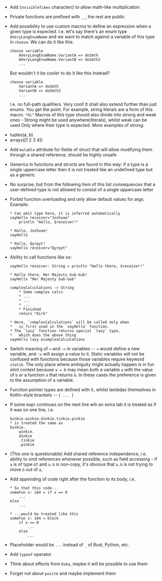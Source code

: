 * Add `InvisibleTimes` character(⁢) to allow math-like multiplication
* Private functions are prefixed with `__`, the rest are public
* Add possibility to use custom macros to define an expression
    when a given type is expected.
    I.e. let's say there's an enum type `AVeryLongEnumName` and we want
    to match against a variable of this type in `choose`. We can do it like this:
    ```
    choose variable
        AVeryLongEnumName.VariantA => doSmth
        AVeryLongEnumName.VariantB => doSmth2
        ...
    ```
    But wouldn't it be cooler to do it like this instead?
    ```
    choose variable
        VariantA => doSmth
        VariantB => doSmth2
        ...
    ```
    I.e. no full-path qualifiers. Very cool!
    It shall also extend further than just enums. You get the point.
    For example, string literals are a form of this macro. `"Hi"`
    Macros of this type should also divide into strong and weak ones -
    Strong might be used anywhere(literals), whilst weak can be used
    Only where their type is expected.
    More examples of strong:
        <li>tuples(a, b)</li>
        <li>arrays([1 2 3 4])</li>
* Add `mutable` attribute for fields of struct that will allow modifying
    them through a shared reference; should be highly unsafe
* Generics in functions and structs are found in this way:
    if a type is a single uppercase letter then it is
    not treated like an undefined type but as a generic
* No surprise, but from the following item of this list consequences
    that a user-defined type is not allowed to consist of
    a single uppercase letter
* Forbid function overloading and only allow default values for args.
    Example:
    ```
    * Can omit type here, it is inferred automatically
    sayHello receiver="Joshuae"
        println "Hallo, $receiver!"
  
    * Hallo, Joshuae!
    sayHello
    
    * Hallo, Qyrpyt!
    sayHello receiver="Qyrpyt"
    ```
* Ability to call functions like so:
    ```
    sayHello receiver: String = println "Hallo there, $receiver!"
  
    * Hallo there, Her Majesty Gub-Gub!
    sayHello "Her Majesty Gub-Gub"
  
    complexCalculations -> String
        * Some complex calcs
        * ...
        * ...
        * ...
        * Finished
        return "Kirk"
  
    * Here, `complexCalculations` will be called only when
    *   is first used in the `sayHello` function.
    * The `lazy` function returns special `lazy` type,
    *   which does the above thing
    sayHello lazy &complexCalculations
    ```

* Switch meaning of `=` and `:=` in variables -- `=` would define a new
    variable, and `:=` will assign a value to it.
  Static variables will not be confused with functions because
    those variables require keyword `statik`.
  The only place where ambiguity might actually happen
    is in fun stmt context because `a = b` may mean both
    a variable `a` with the value of `b` or a function `a`
    that returns `b`. In these cases the preference is given
    to the assumption of a variable.
* Function pointer types are defined with λ, whilst
    lambdas themselves in Kotlin-style brackets -- `{ ... }`
* If some expr continues on the next line wih an extra tab it is
    treated as if it was on one line, i.e.
    ```
    binkie.winkie.dinkie.tinkie.pinkie
    * is treated the same as
    binkie.
        winkie.
        dinkie
        .tinkie
        .pinkie
    ```
* (This one is questionable)
    Add shared reference independence, i.e. ability to omit references
    whenever possible, such as field accessing - 
    if `a` is of type `&T` and `a.b` is non-copy,
    it's obvious that `a.b` is not trying to move `b` out
    of `a`, 
* Add appending of code right after the function to its body, i.e.
    ```
    * So that this code...
    someFun x: i64 = if x == 0
        ...
    else
        ...
  
    * ...would be treated like this
    someFun x: i64 = block
        if x == 0
            ...
        else
            ...
    ```
* Placeholder would be `...` instead of `_` of Rust, Python, etc.
* Add `typeof` operator
* Think about effects from `Koka`, maybe it will be possible to use them
* Forget not about `posit`s and maybe implement them
